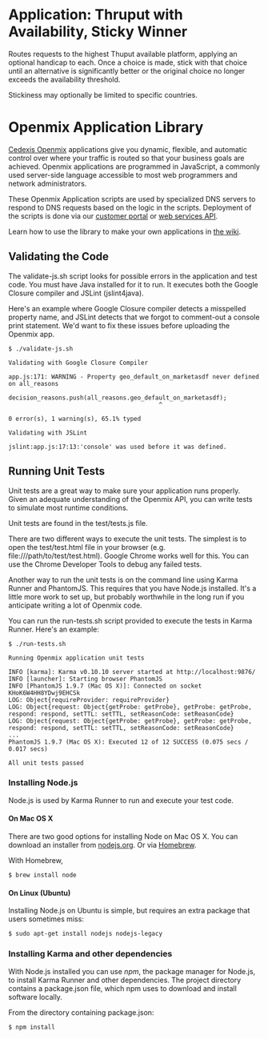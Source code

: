 # Application: **Thruput with Availability, Sticky Winner**

Routes requests to the highest Thuput available platform, applying an optional handicap to each.  Once a choice is made, stick with that choice until an alternative is significantly better or the original choice no longer exceeds the availability threshold. 

Stickiness may optionally be limited to specific countries.
# Openmix Application Library

[Cedexis Openmix](http://www.cedexis.com/products/openmix.html) applications give you dynamic, flexible, and automatic control over where your traffic is routed so that your business goals are achieved. Openmix applications are programmed in JavaScript, a commonly used server-side language accessible to most web programmers and network administrators.

These Openmix Application scripts are used by specialized DNS servers to respond to DNS requests based on the logic in the scripts. Deployment of the scripts is done via our [customer portal](https://portal.cedexis.com/) or [web services API](https://github.com/cedexis/webservices/wiki).

Learn how to use the library to make your own applications in [the wiki](https://github.com/cedexis/openmixapplib/wiki).

## Validating the Code

The validate-js.sh script looks for possible errors in the application and test
code.  You must have Java installed for it to run.  It executes both the Google
Closure compiler and JSLint (jslint4java).

Here's an example where Google Closure compiler detects a misspelled property
name, and JSLint detects that we forgot to comment-out a console print
statement.  We'd want to fix these issues before uploading the Openmix app.

    $ ./validate-js.sh

    Validating with Google Closure Compiler

    app.js:171: WARNING - Property geo_default_on_marketasdf never defined on all_reasons
                        decision_reasons.push(all_reasons.geo_default_on_marketasdf);
                                              ^

    0 error(s), 1 warning(s), 65.1% typed

    Validating with JSLint

    jslint:app.js:17:13:'console' was used before it was defined.

## Running Unit Tests

Unit tests are a great way to make sure your application runs properly.  Given
an adequate understanding of the Openmix API, you can write tests to simulate
most runtime conditions.

Unit tests are found in the test/tests.js file.

There are two different ways to execute the unit tests.  The simplest is to open
the test/test.html file in your browser (e.g. file:///path/to/test/test.html).
Google Chrome works well for this.  You can use the Chrome Developer Tools to
debug any failed tests.

Another way to run the unit tests is on the command line using Karma Runner and
PhantomJS.  This requires that you have Node.js installed.  It's a little more
work to set up, but probably worthwhile in the long run if you anticipate writing
a lot of Openmix code.

You can run the run-tests.sh script provided to execute the tests in Karma
Runner.  Here's an example:

    $ ./run-tests.sh

    Running Openmix application unit tests

    INFO [karma]: Karma v0.10.10 server started at http://localhost:9876/
    INFO [launcher]: Starting browser PhantomJS
    INFO [PhantomJS 1.9.7 (Mac OS X)]: Connected on socket KHoK6W4HH8YDwj9EHCSk
    LOG: Object{requireProvider: requireProvider}
    LOG: Object{request: Object{getProbe: getProbe}, getProbe: getProbe, respond: respond, setTTL: setTTL, setReasonCode: setReasonCode}
    LOG: Object{request: Object{getProbe: getProbe}, getProbe: getProbe, respond: respond, setTTL: setTTL, setReasonCode: setReasonCode}
    ...
    PhantomJS 1.9.7 (Mac OS X): Executed 12 of 12 SUCCESS (0.075 secs / 0.017 secs)

    All unit tests passed

### Installing Node.js

Node.js is used by Karma Runner to run and execute your test code.

#### On Mac OS X

There are two good options for installing Node on Mac OS X.  You can download
an installer from [nodejs.org](http://nodejs.org/download/).  Or via
[Homebrew](https://github.com/Homebrew/homebrew/blob/master/README.md).

With Homebrew,

    $ brew install node

#### On Linux (Ubuntu)

Installing Node.js on Ubuntu is simple, but requires an extra package that users
sometimes miss:

    $ sudo apt-get install nodejs nodejs-legacy

### Installing Karma and other dependencies

With Node.js installed you can use *npm*, the package manager for Node.js, to
install Karma Runner and other dependencies.  The project directory contains a
package.json file, which npm uses to download and install software locally.

From the directory containing package.json:

    $ npm install
